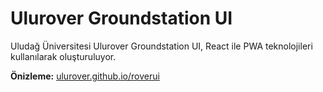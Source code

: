 # Ulurover Groundstation UI

Uludağ Üniversitesi Ulurover Groundstation UI, React ile PWA teknolojileri kullanılarak oluşturuluyor.

**Önizleme:**
[ulurover.github.io/roverui](https://ulurover.github.io/roverui/)
